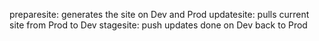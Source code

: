 preparesite: generates the site on Dev and Prod
updatesite: pulls current site from Prod to Dev
stagesite: push updates done on Dev back to Prod

